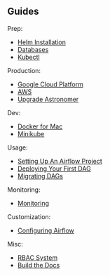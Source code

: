 ## Guides

Prep:

- [Helm Installation](/guides/helm)
- [Databases](/guides/databases)
- [Kubectl](/guides/kubectl)

Production:

- [Google Cloud Platform](/guides/google-cloud)
- [AWS](/guides/aws)
- [Upgrade Astronomer](/guides/upgrade)

Dev:

- [Docker for Mac](/guides/docker-for-mac)
- [Minikube](/guides/minikube)

Usage:

- [Setting Up An Airflow Project](/guides/creating-an-airflow-project/)
- [Deploying Your First DAG](/guides/deploying-your-first-dag/)
- [Migrating DAGs](/guides/migrating-dags)

Monitoring:

- [Monitoring](/guides/monitoring)

Customization:

- [Configuring Airflow](/guides/configuring-airflow)

Misc:

- [RBAC System](/guides/rbac/)
- [Build the Docs](/guides/build-docs/)
